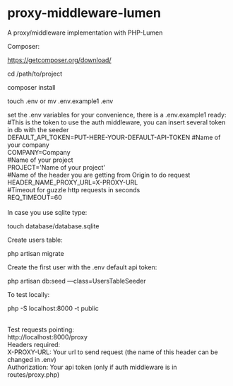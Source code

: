 # proxy-middleware-lumen
A proxy/middleware implementation with PHP-Lumen


Composer:


https://getcomposer.org/download/


cd /path/to/project

composer install


touch .env or mv .env.example1 .env

set the .env variables for your convenience, there is a .env.example1 ready:<br />
#This is the token to use the auth middleware, you can insert several token in db with the seeder 
<br />
DEFAULT_API_TOKEN=PUT-HERE-YOUR-DEFAULT-API-TOKEN
#Name of your company<br />
COMPANY=Company<br />
#Name of your project<br />
PROJECT='Name of your project'<br />
#Name of the header you are getting from Origin to do request<br />
HEADER_NAME_PROXY_URL=X-PROXY-URL<br />
#Timeout for guzzle http requests in seconds<br />
REQ_TIMEOUT=60<br />
<br />
In case you use sqlite type: 

touch database/database.sqlite 


Create users table: 

php artisan migrate


Create the first user with the .env default api token:

php artisan db:seed —class=UsersTableSeeder

To test locally: 

php -S localhost:8000 -t public

<br>
Test requests pointing:<br>
http://localhost:8000/proxy
<br>
Headers required: <br>
X-PROXY-URL: Your url to send request (the name of this header can be changed in .env)<br>
Authorization: Your api token (only if auth middleware is in routes/proxy.php)
